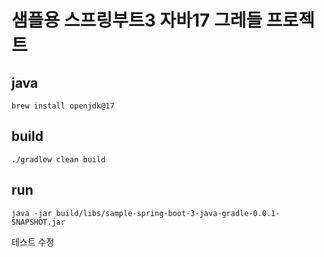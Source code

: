 # 샘플용 스프링부트3 자바17 그레들 프로젝트

## java
```shell
brew install openjdk@17
```

## build
```shell
./gradlew clean build
```

## run
```shell
java -jar build/libs/sample-spring-boot-3-java-gradle-0.0.1-SNAPSHOT.jar
```

테스트 수정
